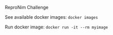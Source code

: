 ReproNim Challenge

See available docker images:
`docker images`

Run docker image:
`docker run -it --rm myimage`
